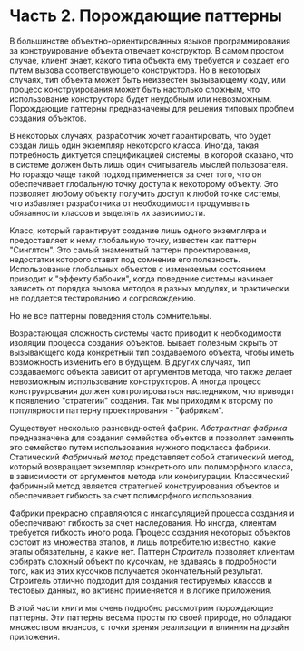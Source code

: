 # Часть 2. Порождающие паттерны

В большинстве объектно-ориентированных языков программирования за конструирование объекта отвечает конструктор. В самом простом случае, клиент знает, какого типа объекта ему требуется и создает его путем вызова соответствующего конструктора. Но в некоторых случаях, тип объекта может быть неизвестен вызывающему коду, или процесс конструирования может быть настолько сложным, что использование конструктора будет неудобным или невозможным. Порождающие паттерны предназначены для решения типовых проблем создания объектов.

В некоторых случаях, разработчик хочет гарантировать, что будет создан лишь один экземпляр некоторого класса. Иногда, такая потребность диктуется спецификацией системы, в которой сказано, что в системе должен быть лишь один считыватель мыслей пользователя. Но гораздо чаще такой подход применяется за счет того, что он обеспечивает глобальную точку доступа к некоторому объекту. Это позволяет любому объекту получить доступ к любой точке системы, что избавляет разработчика от необходимости продумывать обязанности классов и выделять их зависимости.

Класс, который гарантирует создание лишь одного экземпляра и предоставляет к нему глобальную точку, известен как паттерн "Синглтон". Это самый знаменитый паттерн проектирования, недостатки которого ставят под сомнение его полезность. Использование глобальных объектов с изменяемым состоянием приводит к "эффекту бабочки", когда поведение системы начинает зависеть от порядка вызова методов в разных модулях, и практически не поддается тестированию и сопровождению. 

Но не все паттерны поведения столь сомнительны.

Возрастающая сложность системы часто приводит к необходимости изоляции процесса создания объектов. Бывает полезным скрыть от вызывающего кода конкретный тип создаваемого объекта, чтобы иметь возможность изменить его в будущем. В других случаях, тип создаваемого объекта зависит от аргументов метода, что также делает невозможным использование конструкторов. А иногда процесс конструирования должен контролироваться наследником, что приводит к появлению "стратегии" создания. Так мы приходим к второму по популярности паттерну проектирования - "фабрикам". 

Существует несколько разновидностей фабрик. *Абстрактная фабрика* предназначена для создания семейства объектов и позволяет заменять это семейство путем использования нужного подкласса фабрики. Статический *Фабричный метод* представляет собой статический метод, который возвращает экземпляр конкретного или полиморфного класса, в зависимости от аргументов метода или конфигурации. Классический фабричный метод является стратегией конструирования объектов и обеспечивает гибкость за счет полиморфного использования.

Фабрики прекрасно справляются с инкапсуляцией процесса создания и обеспечивают гибкость за счет наследования. Но иногда, клиентам требуется гибкость иного рода. Процесс создания некоторых объектов состоит из множества этапов, и лишь потребителю известно, какие этапы обязательны, а какие нет. Паттерн *Строитель* позволяет клиентам собирать сложный объект по кусочкам, не вдаваясь в подробности того, как из этих кусочков получается окончательный результат. Строитель отлично подходит для создания тестируемых классов и тестовых данных, но активно применяется и в логике приложения.

В этой части книги мы очень подробно рассмотрим порождающие паттерны. Эти паттерны весьма просты по своей природе, но обладают множеством нюансов, с точки зрения реализации и влияния на дизайн приложения.